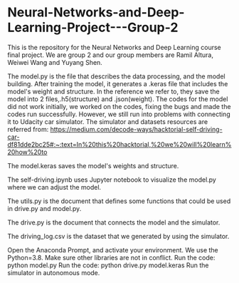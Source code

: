 # Neural-Networks-and-Deep-Learning-Project---Group-2
This is the repository for the Neural Networks and Deep Learning course final project. We are group 2 and our group members are Ramil Altura, Weiwei Wang and Yuyang Shen.

The model.py is the file that describes the data processing, and the model building. After training the model, it generates a .keras file that includes the model's weight and structure. In the reference we refer to, they save the model into 2 files,.h5(structure) and .json(weight). The codes for the model did not work initially, we worked on the codes, fixing the bugs and made the codes run successfully. However, we still run into problems with connecting it to Udacity car simulator. The simulator and datasets resources are referred from: https://medium.com/decode-ways/hacktorial-self-driving-car-df81dde2bc25#:~:text=In%20this%20hacktorial,%20we%20will%20learn%20how%20to

The model.keras saves the model's weights and structure.

The self-driving.ipynb uses Jupyter notebook to visualize the model.py where we can adjust the model.

The utils.py is the document that defines some functions that could be used in drive.py and model.py.

The drive.py is the document that connects the model and the simulator.

The driving_log.csv is the dataset that we generated by using the simulator.

Open the Anaconda Prompt, and activate your environment. We use the Python=3.8. Make sure other libraries are not in conflict.
Run the code: python model.py
Run the code: python drive.py model.keras
Run the simulator in autonomous mode.
